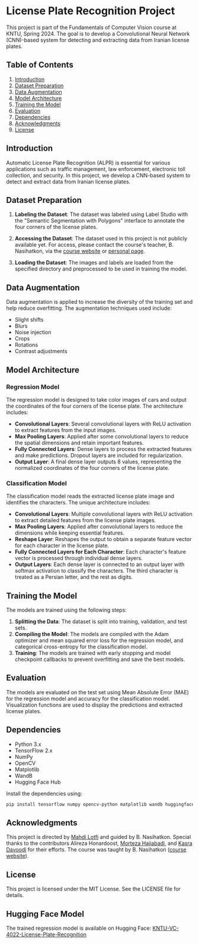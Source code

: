 # License Plate Recognition Project

This project is part of the Fundamentals of Computer Vision course at KNTU, Spring 2024. The goal is to develop a Convolutional Neural Network (CNN)-based system for detecting and extracting data from Iranian license plates.

## Table of Contents

1. [Introduction](#introduction)
2. [Dataset Preparation](#dataset-preparation)
3. [Data Augmentation](#data-augmentation)
4. [Model Architecture](#model-architecture)
5. [Training the Model](#training-the-model)
6. [Evaluation](#evaluation)
7. [Dependencies](#dependencies)
8. [Acknowledgments](#acknowledgments)
9. [License](#license)

## Introduction

Automatic License Plate Recognition (ALPR) is essential for various applications such as traffic management, law enforcement, electronic toll collection, and security. In this project, we develop a CNN-based system to detect and extract data from Iranian license plates.

## Dataset Preparation

1. **Labeling the Dataset**: The dataset was labeled using Label Studio with the "Semantic Segmentation with Polygons" interface to annotate the four corners of the license plates.

2. **Accessing the Dataset**: The dataset used in this project is not publicly available yet. For access, please contact the course's teacher, B. Nasihatkon, via the [course website](https://wp.kntu.ac.ir/nasihatkon/teaching/cvug/s2024/) or [personal page](https://wp.kntu.ac.ir/nasihatkon/).

3. **Loading the Dataset**: The images and labels are loaded from the specified directory and preprocessed to be used in training the model.

## Data Augmentation

Data augmentation is applied to increase the diversity of the training set and help reduce overfitting. The augmentation techniques used include:
- Slight shifts
- Blurs
- Noise injection
- Crops
- Rotations
- Contrast adjustments

## Model Architecture

### Regression Model

The regression model is designed to take color images of cars and output the coordinates of the four corners of the license plate. The architecture includes:
- **Convolutional Layers**: Several convolutional layers with ReLU activation to extract features from the input images.
- **Max Pooling Layers**: Applied after some convolutional layers to reduce the spatial dimensions and retain important features.
- **Fully Connected Layers**: Dense layers to process the extracted features and make predictions. Dropout layers are included for regularization.
- **Output Layer**: A final dense layer outputs 8 values, representing the normalized coordinates of the four corners of the license plate.

### Classification Model

The classification model reads the extracted license plate image and identifies the characters. The unique architecture includes:
- **Convolutional Layers**: Multiple convolutional layers with ReLU activation to extract detailed features from the license plate images.
- **Max Pooling Layers**: Applied after convolutional layers to reduce the dimensions while keeping essential features.
- **Reshape Layer**: Reshapes the output to obtain a separate feature vector for each character in the license plate.
- **Fully Connected Layers for Each Character**: Each character's feature vector is processed through individual dense layers.
- **Output Layers**: Each dense layer is connected to an output layer with softmax activation to classify the characters. The third character is treated as a Persian letter, and the rest as digits.

## Training the Model

The models are trained using the following steps:
1. **Splitting the Data**: The dataset is split into training, validation, and test sets.
2. **Compiling the Model**: The models are compiled with the Adam optimizer and mean squared error loss for the regression model, and categorical cross-entropy for the classification model.
3. **Training**: The models are trained with early stopping and model checkpoint callbacks to prevent overfitting and save the best models.

## Evaluation

The models are evaluated on the test set using Mean Absolute Error (MAE) for the regression model and accuracy for the classification model. Visualization functions are used to display the predictions and extracted license plates.

## Dependencies

- Python 3.x
- TensorFlow 2.x
- NumPy
- OpenCV
- Matplotlib
- WandB
- Hugging Face Hub

Install the dependencies using:
```bash
pip install tensorflow numpy opencv-python matplotlib wandb huggingface_hub
```

## Acknowledgments

This project is directed by [Mahdi Lotfi](https://github.com/mahdilotfi167) and guided by B. Nasihatkon. Special thanks to the contributors Alireza Honardoost, [Morteza Hajiabadi](https://github.com/m-hajiabadi), and [Kasra Davoodi](https://github.com/the-coding-machine) for their efforts. The course was taught by B. Nasihatkon ([course website](https://wp.kntu.ac.ir/nasihatkon/teaching/cvug/s2024/)).

## License

This project is licensed under the MIT License. See the LICENSE file for details.

## Hugging Face Model

The trained regression model is available on Hugging Face: [KNTU-VC-4022-License-Plate-Recognition](https://huggingface.co/AlirezaF138/KNTU-VC-4022-License-Plate-Recognition)
